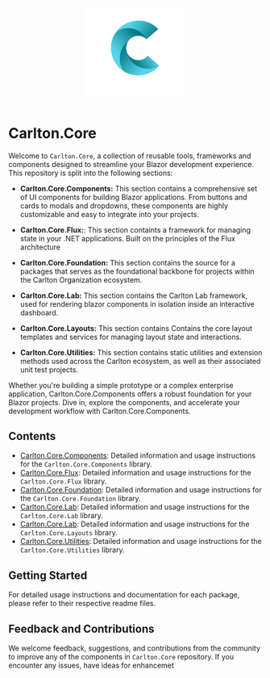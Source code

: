 <div align="center">
   <img src="./images/CarltonLogo.png" alt="Image Alt Text" width="200" />
</div>
</br>


# Carlton.Core

Welcome to `Carlton.Core`, a collection of reusable tools, frameworks and components designed to streamline your Blazor development experience. This repository is split into the following sections:

- **Carlton.Core.Components:** This section contains a comprehensive set of UI components for building Blazor applications. From buttons and cards to modals and dropdowns, these components are highly customizable and easy to integrate into your projects.

- **Carlton.Core.Flux:**: This section containts a framework for managing state in your .NET applications. Built on the principles of the Flux architecture

- **Carlton.Core.Foundation:** This section contains the source for a packages that serves as the foundational backbone for projects within the Carlton Organization ecosystem.

- **Carlton.Core.Lab:**  This section contains the Carlton Lab framework, used for rendering blazor components in isolation inside an interactive dashboard.

- **Carlton.Core.Layouts:** This section contains Contains the core layout templates and services for managing layout state and interactions.

- **Carlton.Core.Utilities:** This section contains static utilities and extension methods used across the Carlton ecosystem, as well as their associated unit test projects.

Whether you're building a simple prototype or a complex enterprise application, Carlton.Core.Components offers a robust foundation for your Blazor projects. Dive in, explore the components, and accelerate your development workflow with Carlton.Core.Components.

## Contents

- [Carlton.Core.Components](./src/Components/README.md): Detailed information and usage instructions for the `Carlton.Core.Components` library.
- [Carlton.Core.Flux](./Carlton.Core.Flux/README.md): Detailed information and usage instructions for the `Carlton.Core.Flux` library.
- [Carlton.Core.Foundation](./Carlton.Core.Foundation/README.md): Detailed information and usage instructions for the `Carlton.Core.Foundation` library.
- [Carlton.Core.Lab](./Carlton.Core.Lab/README.md): Detailed information and usage instructions for the `Carlton.Core.Lab` library.
- [Carlton.Core.Lab](./Carlton.Core.Layouts/README.md): Detailed information and usage instructions for the `Carlton.Core.Layouts` library.
- [Carlton.Core.Utilities](./Carlton.Core.Utilities/README.md): Detailed information and usage instructions for the `Carlton.Core.Utilities` library.
  
## Getting Started

For detailed usage instructions and documentation for each package, please refer to their respective readme files.

## Feedback and Contributions

We welcome feedback, suggestions, and contributions from the community to improve any of the components in `Carlton.Core` repository. If you encounter any issues, have ideas for enhancemet

